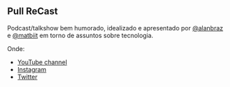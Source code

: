 ## Pull ReCast

Podcast/talkshow bem humorado, idealizado e apresentado por [@alanbraz](https://github.com/alanbraz) e [@matbiit](https://github.com/matbiit) em torno de assuntos sobre tecnologia.

Onde:

- [YouTube channel](https://www.youtube.com/channel/UCzXJSnVtqPspNOwQvb4f6wg)
- [Instagram](https://www.instagram.com/pullrecast)
- [Twitter](https://twitter.com/pullrecast)
